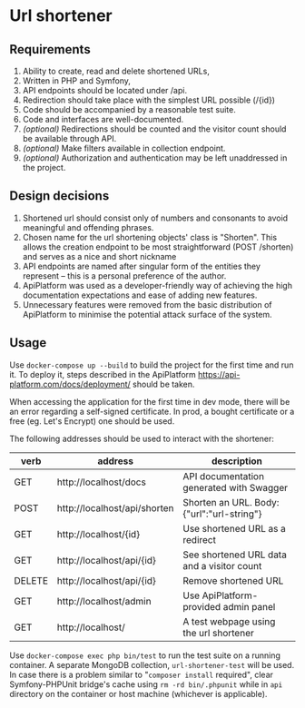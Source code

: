 # Url shortener

## Requirements

1. Ability to create, read and delete shortened URLs,
2. Written in PHP and Symfony,
3. API endpoints should be located under /api.
4. Redirection should take place with the simplest URL possible (/{id})
5. Code should be accompanied by a reasonable test suite.
6. Code and interfaces are well-documented.
7. *(optional)* Redirections should be counted and the visitor count should be available through API.
8. *(optional)* Make filters available in collection endpoint.
9. *(optional)* Authorization and authentication may be left unaddressed in the project.

## Design decisions

1. Shortened url should consist only of numbers and consonants to avoid meaningful and offending phrases.
2. Chosen name for the url shortening objects' class is "Shorten". This allows the creation endpoint to be most straightforward (POST /shorten) and serves as a nice and short nickname 
3. API endpoints are named after singular form of the entities they represent – this is a personal preference of the author.
4. ApiPlatform was used as a developer-friendly way of achieving the high documentation expectations and ease of adding new features.
5. Unnecessary features were removed from the basic distribution of ApiPlatform to minimise the potential attack surface of the system.

## Usage

Use `docker-compose up --build` to build the project for the first time and run it. To deploy it, steps described in the ApiPlatform https://api-platform.com/docs/deployment/ should be taken.

When accessing the application for the first time in dev mode, there will be an error regarding a self-signed certificate. In prod, a bought certificate or a free (eg. Let's Encrypt) one should be used.

The following addresses should be used to interact with the shortener:

| verb | address                              | description                                |
|------|--------------------------------------|--------------------------------------------|
| GET  | http://localhost/docs                | API documentation generated with Swagger   |
| POST | http://localhost/api/shorten         | Shorten an URL. Body: {"url":"url-string"} |
| GET  | http://localhost/{id}                | Use shortened URL as a redirect            |
| GET  | http://localhost/api/{id}            | See shortened URL data and a visitor count |
|DELETE| http://localhost/api/{id}            | Remove shortened URL                       |
| GET  | http://localhost/admin               | Use ApiPlatform-provided admin panel       |
| GET  | http://localhost/                    | A test webpage using the url shortener     |

Use `docker-compose exec php bin/test` to run the test suite on a running container. A separate MongoDB collection, `url-shortener-test` will be used.
In case there is a problem similar to "`composer install` required", clear Symfony-PHPUnit bridge's cache using `rm -rd bin/.phpunit` while in `api` directory on the container or host machine (whichever is applicable).
